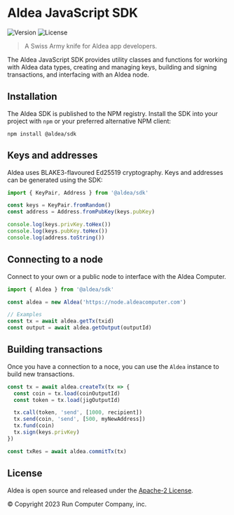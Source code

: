 # Aldea JavaScript SDK

![Version](https://img.shields.io/npm/v/@aldea/sdk?style=flat-square)
![License](https://img.shields.io/npm/l/@aldea/sdk?style=flat-square)

> A Swiss Army knife for Aldea app developers.

The Aldea JavaScript SDK provides utility classes and functions for working with Aldea data types, creating and managing keys, building and signing transactions, and interfacing with an Aldea node.

## Installation

The Aldea SDK is published to the NPM registry. Install the SDK into your project with `npm` or your preferred alternative NPM client:

```shell
npm install @aldea/sdk
```

## Keys and addresses

Aldea uses BLAKE3-flavoured Ed25519 cryptography. Keys and addresses can be generated using the SDK:

```ts
import { KeyPair, Address } from '@aldea/sdk'

const keys = KeyPair.fromRandom()
const address = Address.fromPubKey(keys.pubKey)

console.log(keys.privKey.toHex())
console.log(keys.pubKey.toHex())
console.log(address.toString())
```

## Connecting to a node

Connect to your own or a public node to interface with the Aldea Computer.

```ts
import { Aldea } from '@aldea/sdk'

const aldea = new Aldea('https://node.aldeacomputer.com')

// Examples
const tx = await aldea.getTx(txid)
const output = await aldea.getOutput(outputId)
```

## Building transactions

Once you have a connection to a noce, you can use the `Aldea` instance to build new transactions.

```ts
const tx = await aldea.createTx(tx => {
  const coin = tx.load(coinOutputId)
  const token = tx.load(jigOutputId)

  tx.call(token, 'send', [1000, recipient])
  tx.send(coin, 'send', [500, myNewAddress])
  tx.fund(coin)
  tx.sign(keys.privKey)
})

const txRes = await aldea.commitTx(tx)
```

## License

Aldea is open source and released under the [Apache-2 License](https://github.com/aldeacomputer/aldea-js/blob/main/packages/sdk/LICENSE).

© Copyright 2023 Run Computer Company, inc.
